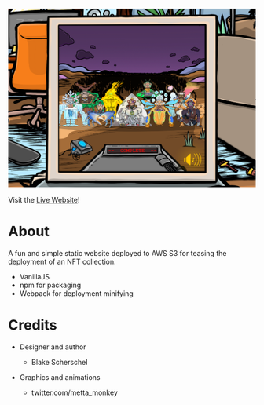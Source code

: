 ![Image of Website](README_site_example.png)

Visit the [Live Website](https://MechaMonkeys.io/)!

# About
A fun and simple static website deployed to AWS S3 for teasing the deployment of an NFT collection.
- VanillaJS
- npm for packaging
- Webpack for deployment minifying

# Credits
- Designer and author
  - Blake Scherschel

- Graphics and animations
  - twitter.com/metta_monkey
